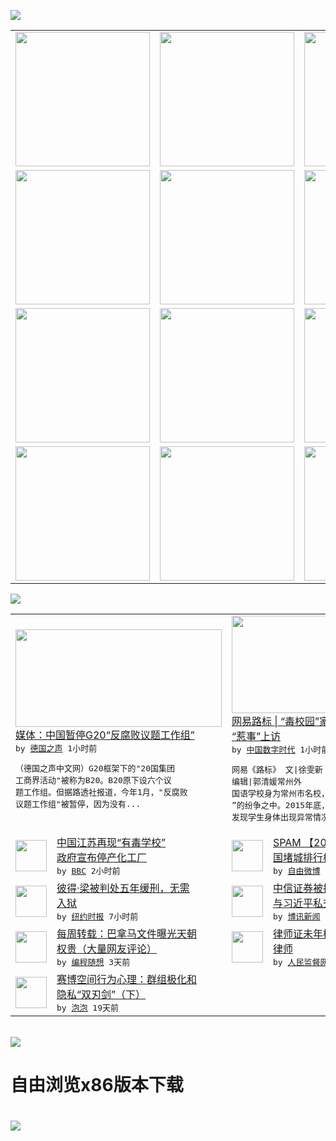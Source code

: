 

<a href="https://github.com/greatfire/z/raw/master/FreeBrowser.apk"><img src="https://raw.githubusercontent.com/greatfire/wiki/master/x/header.png" /></a><table><tr><td width="262" align="center" valign="center"><a href="https://github.com/greatfire/wiki/wiki/nyt" title="纽约时报中文网 国际纵览"><img src="https://raw.githubusercontent.com/greatfire/wiki/master/x/nyt_flag.png" width="215"/></a></td><td width="262" align="center" valign="center"><a href="https://github.com/greatfire/wiki/wiki/dw" title=""><img src="https://raw.githubusercontent.com/greatfire/wiki/master/x/dw_flag.png" width="215"/></a></td><td width="262" align="center" valign="center"><a href="https://github.com/greatfire/wiki/wiki/rmjd" title=""><img src="https://raw.githubusercontent.com/greatfire/wiki/master/x/rmjd_flag.png" width="215"/></a></td></tr><tr><td width="262" align="center" valign="center"><a href="https://github.com/paopaonetizen/website" title="泡泡 - 未经审查的互联网信息"><img src="https://raw.githubusercontent.com/greatfire/wiki/master/x/pp_flag.png" width="215"/></a></td><td width="262" align="center" valign="center"><a href="https://github.com/getlantern/mirror" title="以及自由微博和GreatFire.org官方中文论坛"><img src="https://raw.githubusercontent.com/greatfire/wiki/master/x/lantern_flag.png" width="215"/></a></td><td width="262" align="center" valign="center"><a href="https://github.com/cdtmirrors/m/" title=""><img src="https://raw.githubusercontent.com/greatfire/wiki/master/x/cdt_flag.png" width="215"/></a></td></tr><tr><td width="262" align="center" valign="center"><a href="https://github.com/program-think/blog" title="编程随想的博客"><img src="https://raw.githubusercontent.com/greatfire/wiki/master/x/pt_flag.png" width="215"/></a></td><td width="262" align="center" valign="center"><a href="https://github.com/greatfire/wiki/wiki/bbc" title=""><img src="https://raw.githubusercontent.com/greatfire/wiki/master/x/bbc_flag.png" width="215"/></a></td><td width="262" align="center" valign="center"><a href="https://github.com/freeweibo/s" title="自由微博 - 匿名和不受屏蔽的新浪微博搜索"><img src="https://raw.githubusercontent.com/greatfire/wiki/master/x/fw_flag.png" width="215"/></a></td></tr><tr><td width="262" align="center" valign="center"><a href="https://github.com/greatfire/wiki/wiki/google" title=""><img src="https://raw.githubusercontent.com/greatfire/wiki/master/x/google_flag.png" width="215"/></a></td><td width="262" align="center" valign="center"><a href="https://github.com/bxnews/boxun" title=""><img src="https://raw.githubusercontent.com/greatfire/wiki/master/x/bx_flag.png" width="215"/></a></td><td width="262" align="center" valign="center"><a href="https://github.com/greatfire/wiki/wiki/open-source" title="欢迎访问GreatFire.org开发者项目网站"><img src="https://raw.githubusercontent.com/greatfire/wiki/master/x/open-source_flag.png" width="215"/></a></td></tr></table><img src="https://raw.githubusercontent.com/greatfire/wiki/master/x/newsfeed text.png" /><table cols="4"><tr><td colspan="2" width="380"><a href="http://dw.com/p/1IYsA?maca=chi-GK-text-greatfire-all-chinese-15625-xml-mrss"><img src="http://www.dw.com/image/0,,19076265_302,00.jpg" width="330" height="156"/></a></br><a href="http://dw.com/p/1IYsA?maca=chi-GK-text-greatfire-all-chinese-15625-xml-mrss">媒体：中国暂停G20“反腐败议题工作组”</a></br><kbd> by <a href="http://dw.de">德国之声</a> 1小时前 </kbd></br><pre>（德国之声中文网）G20框架下的"20国集团<br/>工商界活动"被称为B20。B20原下设六个议<br/>题工作组。但据路透社报道，今年1月，"反腐败<br/>议题工作组"被暂停，因为没有...</pre></td><td colspan="2" width="380"><a href="http://feedproxy.google.com/~r/chinadigitaltimes/IyPt/~3/3c5W3ajCZDY/"><img src="http://i2.wp.com/chinadigitaltimes.net/chinese/files/2016/04/20160420152138ac786_550.jpg.550x10000.75.auto_.jpg?resize=550%2C732" width="330" height="156"/></a></br><a href="http://feedproxy.google.com/~r/chinadigitaltimes/IyPt/~3/3c5W3ajCZDY/">网易路标 | “毒校园”家长被警告：不要<br/>“惹事”上访</a></br><kbd> by <a href="http://chinadigitaltimes.net/chinese/">中国数字时代</a> 1小时前 </kbd></br><pre>网易《路标》 文|徐雯新 编辑|郭清媛常州外<br/>国语学校身为常州市名校，如今陷入“与毒地为邻<br/>”的纷争之中。2015年底，该校多位学生家长<br/>发现学生身体出现异常情况，家...</pre></td></tr><tr><td><img src="http://a.files.bbci.co.uk/worldservice/live/assets/images/2016/02/21/160221055214_cn_beijing_smog_mask_144x81_reuters_nocredit.jpg" width="50" height="50"/></td><td width="280"><a href="http://www.bbc.com/zhongwen/simp/china/2016/04/160420_jiangsu_haian_pollution_school">中国江苏再现“有毒学校”  <br/>政府宣布停产化工厂</a></br><kbd> by <a href="http://www.bbc.co.uk/zhongwen/simp">BBC</a> 2小时前 </kbd></td><td><img src="http://ww3.sinaimg.cn/large/652f5916gw1f335y3m60uj20fa2tmk5u.jpg" width="50" height="50"/></td><td width="280"><a href="https://freeweibo.com/weibo/3966348587824519">SPAM 【2016Q1#中<br/>国堵城排行榜#：北京屈...</a></br><kbd> by <a href="https://freeweibo.com/">自由微博</a> 3小时前 </kbd></td></tr><tr><td><img src="http://static01.nyt.com/images/2016/04/20/nyregion/20LIANG5/20LIANG5-articleLarge.jpg" width="50" height="50"/></td><td width="280"><a href="https://d3qlz4p8smvoli.cloudfront.net/usa/20160420/c20liang/">彼得·梁被判处五年缓刑，无需<br/>入狱</a></br><kbd> by <a href="http://m.cn.nytimes.com/">纽约时报</a> 7小时前 </kbd></td><td><img src="https://raw.githubusercontent.com/greatfire/wiki/master/x/bx_logo.png" width="50" height="50"/></td><td width="280"><a href="http://www.boxun.com/news/gb/china/2016/04/201604200246.shtml">中信证券被指经济政变王东明仗<br/>与习近平私交发财请看博...</a></br><kbd> by <a href="http://www.boxun.com">博讯新闻</a> 9小时前 </kbd></td></tr><tr><td><img src="http://lh3.googleusercontent.com/f8luwt2ckL1p7TeoT-qqmCG2sc7_mEjGhIXuSRCXzqLrZ623Onm78wKH4TciogtOxPFWtpo-fPf2murTjYIPCvWw2nvGfsj4nt3XI6u1sSQPWVZheIDGc91wmEml" width="50" height="50"/></td><td width="280"><a href="http://feedproxy.google.com/~r/programthink/~3/41SMxPsQ5Wg/weekly-share-100.html">每周转载：巴拿马文件曝光天朝<br/>权贵（大量网友评论）</a></br><kbd> by <a href="http://program-think.blogspot.com">编程随想</a> 3天前 </kbd></td><td><img src="https://raw.githubusercontent.com/greatfire/wiki/master/x/rmjd_logo.png" width="50" height="50"/></td><td width="280"><a href="http://www.rmjdw.com//fazhibobao/20160414/15525.html">律师证未年检 河北法官报警抓<br/>律师 </a></br><kbd> by <a href="http://www.rmjdw.com/">人民监督网</a> 6天前 </kbd></td></tr><tr><td><img src="https://pao-pao.net/sites/pao-pao.net/files/styles/large/public/xia_pian_wen_zhong_tu_.jpg?itok=PbTXxyjR" width="50" height="50"/></td><td width="280"><a href="https://pao-pao.net/article/684">赛博空间行为心理：群组极化和<br/>隐私“双刃剑”（下）</a></br><kbd> by <a href="https://pao-pao.net">泡泡</a> 19天前 </kbd></td></table></br><a href="https://github.com/greatfire/z/raw/master/FreeBrowser.apk"><img src="https://raw.githubusercontent.com/greatfire/wiki/master/x/download app.png" /></a><h1>自由浏览x86版本下载<h1><a href="https://github.com/greatfire/z/raw/master/FreeBrowser-x86.apk"><img src="https://raw.githubusercontent.com/greatfire/images/master/fb86.qr.png" /></a>